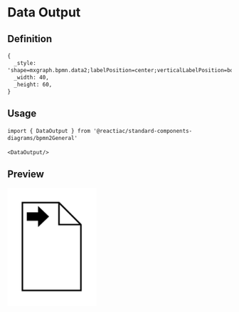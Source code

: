 # Data Output

## Definition

```
{
  _style: 'shape=mxgraph.bpmn.data2;labelPosition=center;verticalLabelPosition=bottom;align=center;verticalAlign=top;size=15;html=1;bpmnTransferType=output;',
  _width: 40,
  _height: 60,
}
```

## Usage

```
import { DataOutput } from '@reactiac/standard-components-diagrams/bpmn2General'

<DataOutput/>
```

## Preview

<img src="./data-output.png" width="200"/>
